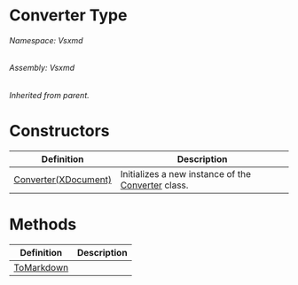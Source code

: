 <a name='T-Vsxmd-Converter'></a>
# Converter Type

###### Namespace:  Vsxmd

###### Assembly:  Vsxmd

*Inherited from parent.*

# Constructors

| Definition | Description |
|-|-|
| [Converter(XDocument)](Constructors/Constructors.md) | Initializes a new instance of the [Converter](#) class. |

# Methods

| Definition | Description |
|-|-|
| [ToMarkdown](Methods/ToMarkdown.md) |  |

